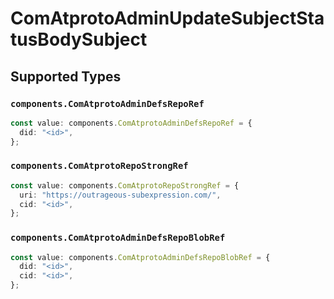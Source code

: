 # ComAtprotoAdminUpdateSubjectStatusBodySubject


## Supported Types

### `components.ComAtprotoAdminDefsRepoRef`

```typescript
const value: components.ComAtprotoAdminDefsRepoRef = {
  did: "<id>",
};
```

### `components.ComAtprotoRepoStrongRef`

```typescript
const value: components.ComAtprotoRepoStrongRef = {
  uri: "https://outrageous-subexpression.com/",
  cid: "<id>",
};
```

### `components.ComAtprotoAdminDefsRepoBlobRef`

```typescript
const value: components.ComAtprotoAdminDefsRepoBlobRef = {
  did: "<id>",
  cid: "<id>",
};
```

